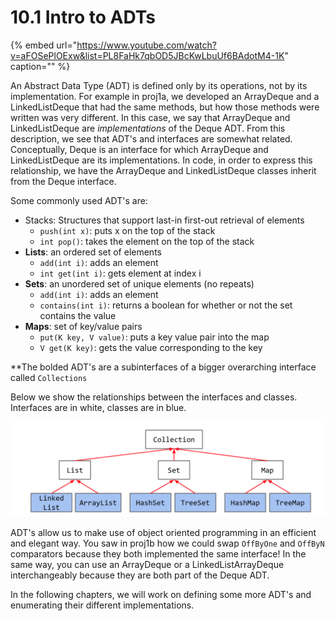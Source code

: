 # 10.1 Intro to ADTs

{% embed url="https://www.youtube.com/watch?v=aFOSePlOExw&list=PL8FaHk7qbOD5JBcKwLbuUf6BAdotM4-1K" caption="" %}

An Abstract Data Type \(ADT\) is defined only by its operations, not by its implementation. For example in proj1a, we developed an ArrayDeque and a LinkedListDeque that had the same methods, but how those methods were written was very different. In this case, we say that ArrayDeque and LinkedListDeque are _implementations_ of the Deque ADT. From this description, we see that ADT's and interfaces are somewhat related. Conceptually, Deque is an interface for which ArrayDeque and LinkedListDeque are its implementations. In code, in order to express this relationship, we have the ArrayDeque and LinkedListDeque classes inherit from the Deque interface.

Some commonly used ADT's are:

* Stacks: Structures that support last-in first-out retrieval of elements
  * `push(int x)`: puts x on the top of the stack
  * `int pop()`: takes the element on the top of the stack
* **Lists**: an ordered set of elements
  * `add(int i)`: adds an element
  * `int get(int i)`: gets element at index i
* **Sets**: an unordered set of unique elements \(no repeats\)
  * `add(int i)`: adds an element
  * `contains(int i)`: returns a boolean for whether or not the set contains the value
* **Maps**: set of key/value pairs
  * `put(K key, V value)`: puts a key value pair into the map
  * `V get(K key)`: gets the value corresponding to the key

\*\*The bolded ADT's are a subinterfaces of a bigger overarching interface called `Collections`

Below we show the relationships between the interfaces and classes. Interfaces are in white, classes are in blue.

![](../.gitbook/assets/Screen%20Shot%202019-02-27%20at%201.54.27%20PM.png)

ADT's allow us to make use of object oriented programming in an efficient and elegant way. You saw in proj1b how we could swap `OffByOne` and `OffByN` comparators because they both implemented the same interface! In the same way, you can use an ArrayDeque or a LinkedListArrayDeque interchangeably because they are both part of the Deque ADT.

In the following chapters, we will work on defining some more ADT's and enumerating their different implementations.

